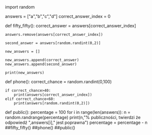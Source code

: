import random


answers = ["a","b","c","d"]
correct_answer_index = 0

def fifty_fifty():
    correct_answer = answers[correct_answer_index]

    answers.remove(answers[correct_answer_index])
    
    second_answer = answers[random.randint(0,2)]    

    new_answers = []

    new_answers.append(correct_answer)
    new_answers.append(second_answer)

    print(new_answers)

def phone():
    correct_chance = random.randint(0,100)

    if correct_chance>40:
        print(answers[correct_answer_index])
    elif correct_chance<60:
        print(answers[random.randint(0,2)])

def public():
    percentage = 100
    for i in range(len(answers)):
        n = random.randrange(percentage)
        print(n,"% publiczności, twierdzi że odpowiedź ",answers[i]," jest poprawna")
        percentage = percentage - n
##fifty_fifty()
##phone()
##public()
